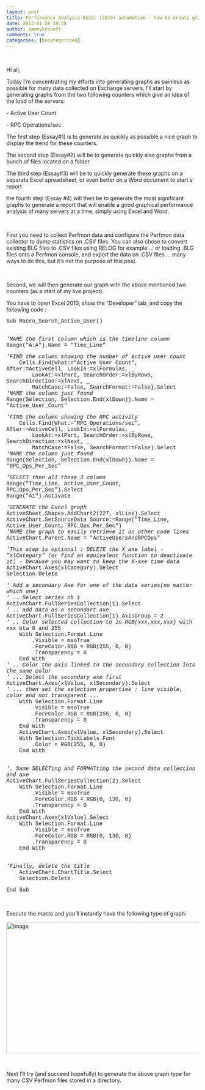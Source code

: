 ```yaml
---
layout: post
title: Performance Analysis–Excel (2010) automation - how to create graphs from a Perfmon-generated CSV file–Essay#1
date: 2013-01-28 19:30
author: sammykrosoft
comments: true
categories: [Uncategorized]
---
```

<p>&#160;</p>  <p>Hi all,</p>  <p>Today I’m concentrating my efforts into generating graphs as painless as possible for many data collected on Exchange servers. I’ll start by generating graphs from the two following counters which give an idea of the load of the servers:</p>  <p>- Active User Count</p>  <p>- RPC Operations/sec</p>  <p>The first step (Essay#1) is to generate as quickly as possible a nice graph to display the trend for these counters.</p>  <p>The second step (Essay#2) will be to generate quickly also graphs from a bunch of files located on a folder.</p>  <p>The third step (Essay#3) will be to quickly generate these graphs on a separate Excel spreadsheet, or even better on a Word document to start a report</p>  <p>the fourth step (Essay #4) will then be to generate the most significant graphs to generate a report that will enable a good graphical performance analysis of many servers at a time, simply using Excel and Word.</p>  <p>&#160;</p>  <p>First you need to collect Perfmon data and configure the Perfmon data collector to dump statistics on .CSV files. You can also chose to convert existing BLG files to .CSV files using RELOG for example … or loading .BLG files onto a Perfmon console, and export the data on .CSV files … many ways to do this, but it’s not the purpose of this post.</p>  <p>&#160;</p>  <p>Second, we will then generate our graph with the above mentioned two counters (as a start of my live project). </p>  <p>You have to open Excel 2010, show the “Developer” tab, and copy the following code :</p>  <p><font face="Courier New">Sub Macro_Search_Active_User()</font></p>  <p>   <br /><font face="Courier New"><em>'NAME the first column which is the timeline column       <br /></em>Range(&quot;A:A&quot;).Name = &quot;Time_Line&quot;</font></p>  <p><font face="Courier New"><em>'FIND the column showing the number of active user count       <br /></em>&#160;&#160;&#160; Cells.Find(What:=&quot;Active User Count&quot;, After:=ActiveCell, LookIn:=xlFormulas, _      <br />&#160;&#160;&#160;&#160;&#160;&#160;&#160; LookAt:=xlPart, SearchOrder:=xlByRows, SearchDirection:=xlNext, _      <br />&#160;&#160;&#160;&#160;&#160;&#160;&#160; MatchCase:=False, SearchFormat:=False).Select      <br /><em>'NAME the column just found       <br /></em>Range(Selection, Selection.End(xlDown)).Name = &quot;Active_User_Count&quot;</font></p>  <p><font face="Courier New"><em>'FIND the column showing the RPC activity       <br /></em>&#160;&#160;&#160; Cells.Find(What:=&quot;RPC Operations/sec&quot;, After:=ActiveCell, LookIn:=xlFormulas, _      <br />&#160;&#160;&#160;&#160;&#160;&#160;&#160; LookAt:=xlPart, SearchOrder:=xlByRows, SearchDirection:=xlNext, _      <br />&#160;&#160;&#160;&#160;&#160;&#160;&#160; MatchCase:=False, SearchFormat:=False).Select      <br /><em>'NAME the column just found</em>      <br />Range(Selection, Selection.End(xlDown)).Name = &quot;RPC_Ops_Per_Sec&quot;</font></p>  <p><font face="Courier New"><em>'SELECT then all these 3 colums</em>      <br />Range(&quot;Time_Line, Active_User_Count, RPC_Ops_Per_Sec&quot;).Select      <br />Range(&quot;A1&quot;).Activate</font></p>  <p><font face="Courier New"><em>'GENERATE the Excel graph       <br /></em>ActiveSheet.Shapes.AddChart2(227, xlLine).Select      <br />ActiveChart.SetSourceData Source:=Range(&quot;Time_Line, Active_User_Count, RPC_Ops_Per_Sec&quot;)      <br /><em>'NAME the graph to easily retrieve it on other code lines       <br /></em>ActiveChart.Parent.Name = &quot;ActiveUsersAndRPCOps&quot;</font></p>  <p><font face="Courier New"><em>'This step is optional : DELETE the X axe label - &quot;xlCategory&quot; (or find an equivalent function to deactivate it) – because you may want to keep the X-axe time data</em>      <br />ActiveChart.Axes(xlCategory).Select      <br />Selection.Delete</font></p>  <p><font face="Courier New"><em>' Add a secondary Axe for one of the data series(no matter which one)</em>      <br /><em>' .. Select series nb 1</em>      <br />ActiveChart.FullSeriesCollection(1).Select      <br /><em>' .. add data as a secondart axe</em>      <br />ActiveChart.FullSeriesCollection(1).AxisGroup = 2      <br /><em>' .. Color selected collection to in RGB(xxx,xxx,xxx) </em>with xxx btw 0 and 255      <br />&#160;&#160;&#160; With Selection.Format.Line      <br />&#160;&#160;&#160;&#160;&#160;&#160;&#160; .Visible = msoTrue      <br />&#160;&#160;&#160;&#160;&#160;&#160;&#160; .ForeColor.RGB = RGB(255, 0, 0)      <br />&#160;&#160;&#160;&#160;&#160;&#160;&#160; .Transparency = 0      <br />&#160;&#160;&#160; End With      <br /><em>' .. Color the axis linked to the secondary collection into the same color       <br />' ... Select the secondary axe first        <br /></em>ActiveChart.Axes(xlValue, xlSecondary).Select      <br /><em>' ... then set the selection properties : line visible, color and not transparent ...       <br /></em>&#160;&#160;&#160; With Selection.Format.Line      <br />&#160;&#160;&#160;&#160;&#160;&#160;&#160; .Visible = msoTrue      <br />&#160;&#160;&#160;&#160;&#160;&#160;&#160; .ForeColor.RGB = RGB(255, 0, 0)      <br />&#160;&#160;&#160;&#160;&#160;&#160;&#160; .Transparency = 0      <br />&#160;&#160;&#160; End With      <br />&#160;&#160;&#160; ActiveChart.Axes(xlValue, xlSecondary).Select      <br />&#160;&#160;&#160; With Selection.TickLabels.Font      <br />&#160;&#160;&#160;&#160;&#160;&#160;&#160; .Color = RGB(255, 0, 0)      <br />&#160;&#160;&#160; End With</font></p>  <p>   <br /><font face="Courier New"><em>'. Same SELECTing and FORMATting the second data collection and axe       <br /></em>ActiveChart.FullSeriesCollection(2).Select      <br />&#160;&#160;&#160; With Selection.Format.Line      <br />&#160;&#160;&#160;&#160;&#160;&#160;&#160; .Visible = msoTrue      <br />&#160;&#160;&#160;&#160;&#160;&#160;&#160; .ForeColor.RGB = RGB(0, 130, 0)      <br />&#160;&#160;&#160;&#160;&#160;&#160;&#160; .Transparency = 0      <br />&#160;&#160;&#160; End With      <br />ActiveChart.Axes(xlValue).Select      <br />&#160;&#160;&#160; With Selection.Format.Line      <br />&#160;&#160;&#160;&#160;&#160;&#160;&#160; .Visible = msoTrue      <br />&#160;&#160;&#160;&#160;&#160;&#160;&#160; .ForeColor.RGB = RGB(0, 130, 0)      <br />&#160;&#160;&#160;&#160;&#160;&#160;&#160; .Transparency = 0      <br />&#160;&#160;&#160; End With</font></p>  <p>   <br /><font face="Courier New"><em>'Finally, delete the title       <br /></em>&#160;&#160;&#160; ActiveChart.ChartTitle.Select      <br />&#160;&#160;&#160; Selection.Delete</font></p>  <p><font face="Courier New">End Sub</font></p>  <p>&#160;</p>  <p>Execute the macro and you’ll instantly have the following type of graph:</p>  <p><a href="https://msdnshared.blob.core.windows.net/media/TNBlogsFS/prod.evol.blogs.technet.com/CommunityServer.Blogs.Components.WeblogFiles/00/00/00/73/61/metablogapi/6366.image_4.png" original-url="http://blogs.technet.com/cfs-file.ashx/__key/communityserver-blogs-components-weblogfiles/00-00-00-73-61-metablogapi/6366.image_5F00_4.png"><img style="background-image: none; border-bottom: 0px; border-left: 0px; padding-left: 0px; padding-right: 0px; display: inline; border-top: 0px; border-right: 0px; padding-top: 0px" title="image" border="0" alt="image" src="https://msdnshared.blob.core.windows.net/media/TNBlogsFS/prod.evol.blogs.technet.com/CommunityServer.Blogs.Components.WeblogFiles/00/00/00/73/61/metablogapi/1563.image_thumb_1.png" original-url="http://blogs.technet.com/cfs-file.ashx/__key/communityserver-blogs-components-weblogfiles/00-00-00-73-61-metablogapi/1563.image_5F00_thumb_5F00_1.png" width="569" height="343" /></a></p>    <p>&#160;</p>  <p>Next I’ll try (and succeed hopefully) to generate the above graph type for many CSV Perfmon files stored in a directory.</p>
